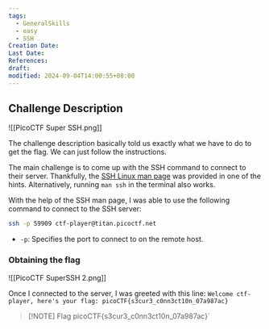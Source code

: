 ```yaml
---
tags:
  - GeneralSkills
  - easy
  - SSH
Creation Date: 
Last Date: 
References: 
draft: 
modified: 2024-09-04T14:00:55+08:00
---
```

## Challenge Description

![[PicoCTF Super SSH.png]]

The challenge description basically told us exactly what we have to do to get the flag. We can just follow the instructions.

The main challenge is to come up with the SSH command to connect to their server. Thankfully, the [SSH Linux man page](https://linux.die.net/man/1/ssh) was provided in one of the hints. Alternatively, running `man ssh` in the terminal also works. 

With the help of the SSH man page, I was able to use the following command to connect to the SSH server:

```bash
ssh -p 59909 ctf-player@titan.picoctf.net
```

- `-p`: Specifies the port to connect to on the remote host.

### Obtaining the flag
![[PicoCTF SuperSSH 2.png]]

Once I connected to the server, I was greeted with this line: 
`Welcome ctf-player, here's your flag: picoCTF{s3cur3_c0nn3ct10n_07a987ac}`

> [!NOTE] Flag
> picoCTF{s3cur3_c0nn3ct10n_07a987ac}`

